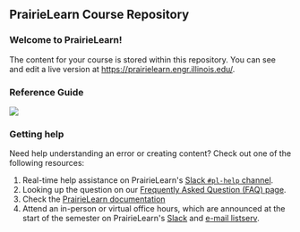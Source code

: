 ## PrairieLearn Course Repository

### Welcome to PrairieLearn!

The content for your course is stored within this repository.
You can see and edit a live version at <https://prairielearn.engr.illinois.edu/>.

### Reference Guide

[![](https://coatless.github.io/pl-cheatsheets/pngs/pl-authoring-cheatsheet-overview.png)](https://coatless.github.io/pl-cheatsheets/pdfs/prairielearn-authoring-cheatsheet.pdf)


### Getting help

Need help understanding an error or creating content? Check out one of the following resources:

1. Real-time help assistance on PrairieLearn's [Slack `#pl-help` channel](https://prairielearn.slack.com).
1. Looking up the question on our [Frequently Asked Question (FAQ) page](https://prairielearn.readthedocs.io/en/latest/faq/).
1. Check the [PrairieLearn documentation](https://prairielearn.readthedocs.io/en/latest/)
1. Attend an in-person or virtual office hours, which are announced at the start of the
   semester on PrairieLearn's [Slack](https://prairielearn.slack.com) and [e-mail listserv](https://lists.illinois.edu/lists/info/prairielearn-announce).
